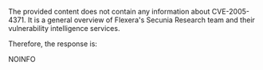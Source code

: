 The provided content does not contain any information about CVE-2005-4371. It is a general overview of Flexera's Secunia Research team and their vulnerability intelligence services.

Therefore, the response is:

NOINFO